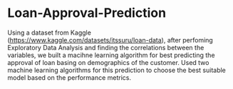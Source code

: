 # Loan-Approval-Prediction

Using a dataset from Kaggle (https://www.kaggle.com/datasets/itssuru/loan-data), after perfoming Exploratory Data Analysis and finding the correlations between the variables, we built a macihne learning algorithm for best predicting the approval of loan basing on demographics of the customer. Used two machine learning algorithms for this prediction to choose the best suitable model based on the performance metrics.
